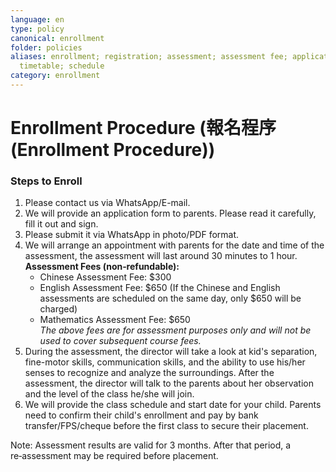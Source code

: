 ```yaml
---
language: en
type: policy
canonical: enrollment
folder: policies
aliases: enrollment; registration; assessment; assessment fee; application form; placement;
  timetable; schedule
category: enrollment
---
```

# Enrollment Procedure (報名程序 (Enrollment Procedure))

### Steps to Enroll
1. Please contact us via WhatsApp/E-mail.  
2. We will provide an application form to parents. Please read it carefully, fill it out and sign.  
3. Please submit it via WhatsApp in photo/PDF format.  
4. We will arrange an appointment with parents for the date and time of the assessment, the assessment will last around 30 minutes to 1 hour.  
   **Assessment Fees (non‑refundable):**  
   - Chinese Assessment Fee: $300  
   - English Assessment Fee: $650 (If the Chinese and English assessments are scheduled on the same day, only $650 will be charged)  
   - Mathematics Assessment Fee: $650  
   *The above fees are for assessment purposes only and will not be used to cover subsequent course fees.*  
5. During the assessment, the director will take a look at kid's separation, fine-motor skills, communication skills, and the ability to use his/her senses to recognize and analyze the surroundings. After the assessment, the director will talk to the parents about her observation and the level of the class he/she will join.  
6. We will provide the class schedule and start date for your child. Parents need to confirm their child's enrollment and pay by bank transfer/FPS/cheque before the first class to secure their placement.

Note: Assessment results are valid for 3 months. After that period, a re‑assessment may be required before placement.